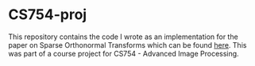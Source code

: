 # CS754-proj
This repository contains the code I wrote as an implementation for the paper on Sparse Orthonormal Transforms which can be found [here](https://ieeexplore.ieee.org/document/4711713/). This was part of a course project for CS754 - Advanced Image Processing.
